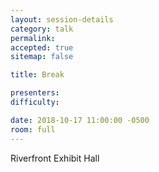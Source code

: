 ```yaml
---
layout: session-details
category: talk
permalink:
accepted: true
sitemap: false

title: Break

presenters:
difficulty:

date: 2018-10-17 11:00:00 -0500
room: full
---
```

Riverfront Exhibit Hall
